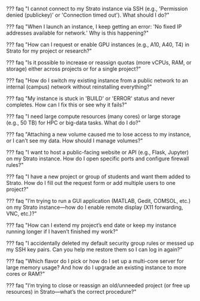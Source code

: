 ??? faq "I cannot connect to my Strato instance via SSH (e.g., 'Permission denied (publickey)' or 'Connection timed out'). What should I do?"
    

??? faq "When I launch an instance, I keep getting an error: 'No fixed IP addresses available for network.' Why is this happening?"
    

??? faq "How can I request or enable GPU instances (e.g., A10, A40, T4) in Strato for my project or research?"
    

??? faq "Is it possible to increase or reassign quotas (more vCPUs, RAM, or storage) either across projects or for a single project?"
    

??? faq "How do I switch my existing instance from a public network to an internal (campus) network without reinstalling everything?"
    

??? faq "My instance is stuck in 'BUILD' or 'ERROR' status and never completes. How can I fix this or see why it fails?"
    

??? faq "I need large compute resources (many cores) or large storage (e.g., 50 TB) for HPC or big-data tasks. What do I do?"
    

??? faq "Attaching a new volume caused me to lose access to my instance, or I can’t see my data. How should I manage volumes?"
    

??? faq "I want to host a public-facing website or API (e.g., Flask, Jupyter) on my Strato instance. How do I open specific ports and configure firewall rules?"
    

??? faq "I have a new project or group of students and want them added to Strato. How do I fill out the request form or add multiple users to one project?"
    

??? faq "I’m trying to run a GUI application (MATLAB, Gedit, COMSOL, etc.) on my Strato instance—how do I enable remote display (X11 forwarding, VNC, etc.)?"
    

??? faq "How can I extend my project’s end date or keep my instance running longer if I haven’t finished my work?"
    

??? faq "I accidentally deleted my default security group rules or messed up my SSH key pairs. Can you help me restore them so I can log in again?"
    

??? faq "Which flavor do I pick or how do I set up a multi-core server for large memory usage? And how do I upgrade an existing instance to more cores or RAM?"
    

??? faq "I’m trying to close or reassign an old/unneeded project (or free up resources) in Strato—what’s the correct procedure?"
    